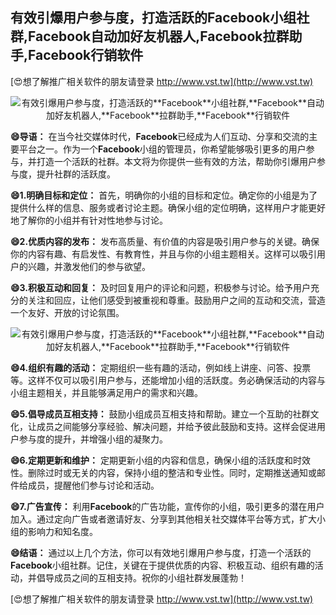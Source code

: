 ## **有效引爆用户参与度，打造活跃的**Facebook**小组社群,**Facebook**自动加好友机器人,**Facebook**拉群助手,**Facebook**行销软件**

[😍想了解推广相关软件的朋友请登录 http://www.vst.tw](http://www.vst.tw)

 <center><img src="https://vst.tw/MP4/tuiguang/png/7.png" alt="有效引爆用户参与度，打造活跃的**Facebook**小组社群,**Facebook**自动加好友机器人,**Facebook**拉群助手,**Facebook**行销软件"></center>

**😄导语：**
在当今社交媒体时代，**Facebook**已经成为人们互动、分享和交流的主要平台之一。作为一个**Facebook**小组的管理员，你希望能够吸引更多的用户参与，并打造一个活跃的社群。本文将为你提供一些有效的方法，帮助你引爆用户参与度，提升社群的活跃度。

**😄1.明确目标和定位：**
首先，明确你的小组的目标和定位。确定你的小组是为了提供什么样的信息、服务或者讨论主题。确保小组的定位明确，这样用户才能更好地了解你的小组并有针对性地参与讨论。

**😄2.优质内容的发布：**
发布高质量、有价值的内容是吸引用户参与的关键。确保你的内容有趣、有启发性、有教育性，并且与你的小组主题相关。这样可以吸引用户的兴趣，并激发他们的参与欲望。

**😄3.积极互动和回复：**
及时回复用户的评论和问题，积极参与讨论。给予用户充分的关注和回应，让他们感受到被重视和尊重。鼓励用户之间的互动和交流，营造一个友好、开放的讨论氛围。

 <center><img src="https://vst.tw/MP4/tuiguang/png/4.png" alt="有效引爆用户参与度，打造活跃的**Facebook**小组社群,**Facebook**自动加好友机器人,**Facebook**拉群助手,**Facebook**行销软件"></center>

**😄4.组织有趣的活动：**
定期组织一些有趣的活动，例如线上讲座、问答、投票等。这样不仅可以吸引用户参与，还能增加小组的活跃度。务必确保活动的内容与小组主题相关，并且能够满足用户的需求和兴趣。

**😄5.倡导成员互相支持：**
鼓励小组成员互相支持和帮助。建立一个互助的社群文化，让成员之间能够分享经验、解决问题，并给予彼此鼓励和支持。这样会促进用户参与度的提升，并增强小组的凝聚力。

**😄6.定期更新和维护：**
定期更新小组的内容和信息，确保小组的活跃度和时效性。删除过时或无关的内容，保持小组的整洁和专业性。同时，定期推送通知或邮件给成员，提醒他们参与讨论和活动。

**😄7.广告宣传：**
利用**Facebook**的广告功能，宣传你的小组，吸引更多的潜在用户加入。通过定向广告或者邀请好友、分享到其他相关社交媒体平台等方式，扩大小组的影响力和知名度。

**😄结语：**
通过以上几个方法，你可以有效地引爆用户参与度，打造一个活跃的**Facebook**小组社群。记住，关键在于提供优质的内容、积极互动、组织有趣的活动，并倡导成员之间的互相支持。祝你的小组社群发展蓬勃！

[😍想了解推广相关软件的朋友请登录 http://www.vst.tw](http://www.vst.tw)



